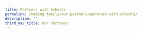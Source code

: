 ```yaml
---
title: Partners with Schools
permalink: /keming-family/our-partners/partners-with-schools/
description: ""
third_nav_title: Our Partners
---
```

